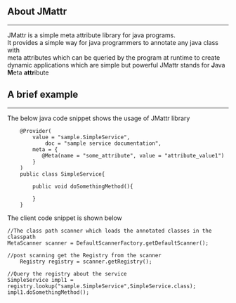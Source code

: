## About JMattr
----------
JMattr is a simple meta attribute library for java programs.  
It provides a simple way for java programmers to annotate any java class with  
meta attributes which can be queried by the program at runtime to create dynamic applications which are simple but powerful  JMattr stands for **J**ava **M**eta **attr**ibute 

## A brief example  
---------
The below java code snippet shows the usage of JMattr library  
		
        @Provider(
        	value = "sample.SimpleService",
                doc = "sample service documentation",
	        meta = {
	      	   @Meta(name = "some_attribute", value = "attribute_value1")
	        }
        )
        public class SimpleService{
        	
            public void doSomethingMethod(){
            
            }
        }

The client code snippet is shown below  
	
	//The class path scanner which loads the annotated classes in the classpath
	MetaScanner scanner = DefaultScannerFactory.getDefaultScanner();

	//post scanning get the Registry from the scanner
        Registry registry = scanner.getRegistry();
        
	//Query the registry about the service
	SimpleService impl1 = registry.lookup("sample.SimpleService",SimpleService.class);
	impl1.doSomethingMethod();
	

